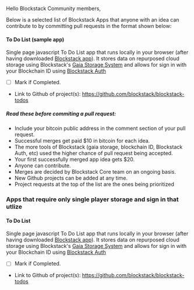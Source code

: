 Hello Blockstack Community members,

Below is a selected list of Blockstack Apps that anyone with an idea can contribute to by committing pull requests in the format shown below:

  #### To Do List (sample app)
Single page javascript To Do List app that runs locally in your browser (after having downloaded [Blockstack app](https://github.com/blockstack/blockstack-browser/releases)). It stores data on repurposed cloud storage using Blockstack's [Gaia Storage System](https://github.com/blockstack/blockstack-core/blob/rc-0.14.2/docs/gaia.md) and allows for sign in with your Blockchain ID using [Blockstack Auth](https://github.com/blockstack/blockstack.js/tree/master/src/auth)
 - [ ] Mark if Completed. 
 - Link to Github of project(s): https://github.com/blockstack/blockstack-todos


##### Read these before commiting a pull request:
- Include your bitcoin public address in the comment section of your pull request.
- Successful merges get paid $10 in bitcoin for each idea.
- The more tools of Blockstack (gaia storage, blockchain ID, Blockstack Auth, etc) used the higher chance of pull request being accepted.
- Your first successfully merged app idea gets $20.
- Anyone can contribute. 
- Merges are decided by Blockstack Core team on an ongoing basis.
- New Github projects can be added at any time.
- Project requests at the top of the list are the ones being prioritized

### Apps that require only single player storage and sign in that utlize

#### To Do List
Single page javascript To Do List app that runs locally in your browser (after having downloaded [Blockstack app](https://github.com/blockstack/blockstack-browser/releases)). It stores data on repurposed cloud storage using Blockstack's [Gaia Storage System](https://github.com/blockstack/blockstack-core/blob/rc-0.14.2/docs/gaia.md) and allows for sign in with your Blockchain ID using [Blockstack Auth](https://github.com/blockstack/blockstack.js/tree/master/src/auth)
- [ ] Mark if Completed. 
- Link to Github of project(s): https://github.com/blockstack/blockstack-todos
